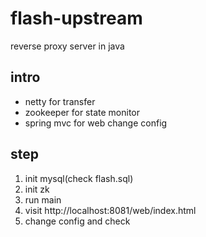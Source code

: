 # flash-upstream
reverse proxy server in java

intro
---
* netty for transfer
* zookeeper for state monitor
* spring mvc for web change config

step
---
1. init mysql(check flash.sql)
2. init zk
3. run main
4. visit http://localhost:8081/web/index.html
5. change config and check